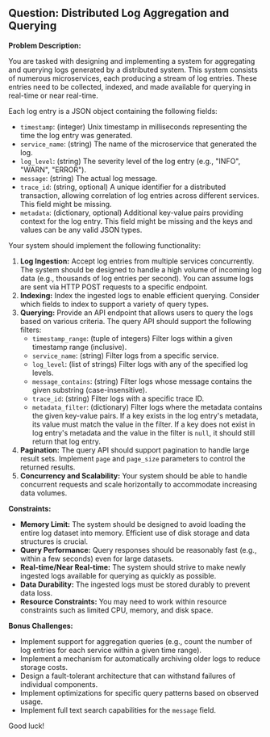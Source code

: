 ## Question: Distributed Log Aggregation and Querying

**Problem Description:**

You are tasked with designing and implementing a system for aggregating and querying logs generated by a distributed system. This system consists of numerous microservices, each producing a stream of log entries. These entries need to be collected, indexed, and made available for querying in real-time or near real-time.

Each log entry is a JSON object containing the following fields:

*   `timestamp`: (integer) Unix timestamp in milliseconds representing the time the log entry was generated.
*   `service_name`: (string) The name of the microservice that generated the log.
*   `log_level`: (string) The severity level of the log entry (e.g., "INFO", "WARN", "ERROR").
*   `message`: (string) The actual log message.
*   `trace_id`: (string, optional) A unique identifier for a distributed transaction, allowing correlation of log entries across different services. This field might be missing.
*   `metadata`: (dictionary, optional) Additional key-value pairs providing context for the log entry. This field might be missing and the keys and values can be any valid JSON types.

Your system should implement the following functionality:

1.  **Log Ingestion:** Accept log entries from multiple services concurrently.  The system should be designed to handle a high volume of incoming log data (e.g., thousands of log entries per second). You can assume logs are sent via HTTP POST requests to a specific endpoint.
2.  **Indexing:** Index the ingested logs to enable efficient querying. Consider which fields to index to support a variety of query types.
3.  **Querying:** Provide an API endpoint that allows users to query the logs based on various criteria. The query API should support the following filters:
    *   `timestamp_range`: (tuple of integers) Filter logs within a given timestamp range (inclusive).
    *   `service_name`: (string) Filter logs from a specific service.
    *   `log_level`: (list of strings) Filter logs with any of the specified log levels.
    *   `message_contains`: (string) Filter logs whose message contains the given substring (case-insensitive).
    *   `trace_id`: (string) Filter logs with a specific trace ID.
    *   `metadata_filter`: (dictionary) Filter logs where the metadata contains the given key-value pairs. If a key exists in the log entry's metadata, its value must match the value in the filter. If a key does not exist in log entry's metadata and the value in the filter is `null`, it should still return that log entry.
4.  **Pagination:** The query API should support pagination to handle large result sets.  Implement `page` and `page_size` parameters to control the returned results.
5.  **Concurrency and Scalability:** Your system should be able to handle concurrent requests and scale horizontally to accommodate increasing data volumes.

**Constraints:**

*   **Memory Limit:** The system should be designed to avoid loading the entire log dataset into memory. Efficient use of disk storage and data structures is crucial.
*   **Query Performance:**  Query responses should be reasonably fast (e.g., within a few seconds) even for large datasets.
*   **Real-time/Near Real-time:** The system should strive to make newly ingested logs available for querying as quickly as possible.
*   **Data Durability:**  The ingested logs must be stored durably to prevent data loss.
*   **Resource Constraints:** You may need to work within resource constraints such as limited CPU, memory, and disk space.

**Bonus Challenges:**

*   Implement support for aggregation queries (e.g., count the number of log entries for each service within a given time range).
*   Implement a mechanism for automatically archiving older logs to reduce storage costs.
*   Design a fault-tolerant architecture that can withstand failures of individual components.
*   Implement optimizations for specific query patterns based on observed usage.
*   Implement full text search capabilities for the `message` field.

Good luck!

